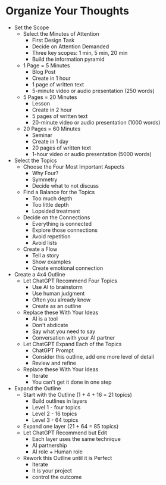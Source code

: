 # Organize Your Thoughts

* Set the Scope
    * Select the Minutes of Attention
        * First Design Task
        * Decide on Attention Demanded
        * Three key scopes: 1 min, 5 min, 20 min
        * Build the information pyramid
    * 1 Page = 5 Minutes
        * Blog Post
        * Create in 1 hour
        * 1 page of written text
        * 5-minute video or audio presentation (250 words)
    * 5 Pages = 20 Minutes
        * Lesson
        * Create in 2 hour
        * 5 pages of written text
        * 20-minute video or audio presentation (1000 words)
    * 20 Pages = 60 Minutes
        * Seminar
        * Create in 1 day
        * 20 pages of written text
        * 1-hour video or audio presentation (5000 words)
* Select the Topics
    * Choose the Four Most Important Aspects
        * Why Four?
        * Symmetry
        * Decide what to not discuss
    * Find a Balance for the Topics
        * Too much depth
        * Too little depth
        * Lopsided treatment
    * Decide on the Connections
        * Everything is connected
        * Explore those connections
        * Avoid repetition
        * Avoid lists
    * Create a Flow
        * Tell a story
        * Show examples
        * Create emotional connection
* Create a 4x4 Outline
    * Let ChatGPT Recommend Four Topics
        * Use AI to brainstorm
        * Use human judgment
        * Often you already know
        * Create as an outline
    * Replace these With Your Ideas
        * AI is a tool
        * Don't abdicate
        * Say what you need to say
        * Conversation with your AI partner
    * Let ChatGPT Expand Each of the Topics
        * ChatGPT Prompt 
        * Consider this outline, add one more level of detail
        * Review and refine
    * Replace these With Your Ideas
        * Iterate
        * You can't get it done in one step
* Expand the Outline
    * Start with the Outline (1 + 4 + 16 = 21 topics)
        * Build outlines in layers
        * Level 1 - four topics
        * Level 2 - 16 topics
        * Level 3 - 64 topics
    * Expand one layer (21 + 64 = 85 topics)
    * Let ChatGPT Recommend but Edit
        * Each layer uses the same technique
        * AI partnership
        * AI role + Human role
    * Rework this Outline until it is Perfect
        * Iterate
        * It is your project 
        * control the outcome

